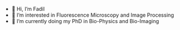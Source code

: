 - 👋 Hi, I’m Fadil
- 👀 I’m interested in Fluorescence Microscopy and Image Processing
- 🌱 I’m currently doing my PhD in Bio-Physics and Bio-Imaging


<!---
fadil92iqbal/fadil92iqbal is a ✨ special ✨ repository because its `README.md` (this file) appears on your GitHub profile.
You can click the Preview link to take a look at your changes.
--->
